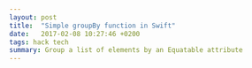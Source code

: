 ```yaml
---
layout: post
title:  "Simple groupBy function in Swift"
date:   2017-02-08 10:27:46 +0200
tags: hack tech
summary: Group a list of elements by an Equatable attribute
---
```


<script src="https://gist.github.com/nikriek/1e1a3b7b694a420040030289e194641b.js"></script>
